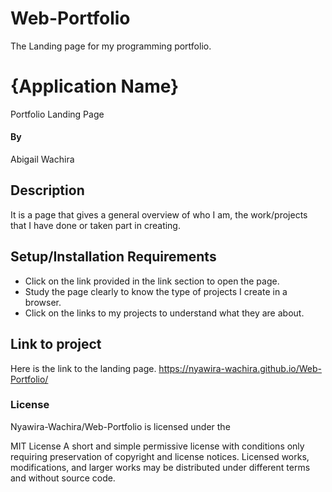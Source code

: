 # Web-Portfolio
The Landing page for my programming portfolio.
# {Application Name}
Portfolio Landing Page
#### By
Abigail Wachira
## Description
It is a page that gives a general overview of who I am, the work/projects that I have done or taken part in creating.
## Setup/Installation Requirements
* Click on the link provided in the link section to open the page.
* Study the page clearly to know the type of projects I create in a browser.
* Click on the links to my projects to understand what they are about.
## Link to project
Here is the link to the landing page.
https://nyawira-wachira.github.io/Web-Portfolio/
### License
Nyawira-Wachira/Web-Portfolio is licensed under the

MIT License
A short and simple permissive license with conditions only requiring preservation of copyright and license notices. Licensed works, modifications, and larger works may be distributed under different terms and without source code.
  

